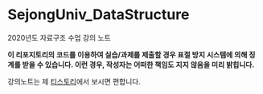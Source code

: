 
# SejongUniv_DataStructure
2020년도 자료구조 수업 강의 노트

**이 리포지토리의 코드를 이용하여 실습/과제를 제출할 경우 표절 방지 시스템에 의해 징계를 받을 수 있습니다. 이런 경우, 작성자는 어떠한 책임도 지지 않음을 미리 밝힙니다.**

강의노트는 제 [티스토리](https://skyil.tistory.com/category/Study%20Note/%EC%9E%90%EB%A3%8C%EA%B5%AC%EC%A1%B0)에서 보시면 편합니다.